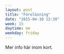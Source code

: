 ```yaml
---
layout: post
title: "Föreläsning"
date: "2015-04-10 12:30"
week: 15
daytime: em
weekday: friday
---
```


Mer info här inom kort.
